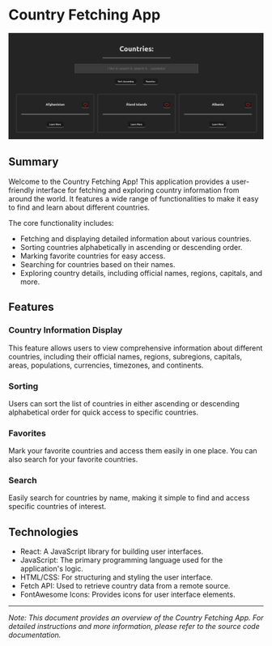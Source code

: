 # Country Fetching App

![Project Image](/src/img/fetch-the-countries.png)

## Summary

Welcome to the Country Fetching App! This application provides a user-friendly interface for fetching and exploring country information from around the world. It features a wide range of functionalities to make it easy to find and learn about different countries.

The core functionality includes:

- Fetching and displaying detailed information about various countries.
- Sorting countries alphabetically in ascending or descending order.
- Marking favorite countries for easy access.
- Searching for countries based on their names.
- Exploring country details, including official names, regions, capitals, and more.

## Features

### Country Information Display

This feature allows users to view comprehensive information about different countries, including their official names, regions, subregions, capitals, areas, populations, currencies, timezones, and continents.

### Sorting

Users can sort the list of countries in either ascending or descending alphabetical order for quick access to specific countries.

### Favorites

Mark your favorite countries and access them easily in one place. You can also search for your favorite countries.

### Search

Easily search for countries by name, making it simple to find and access specific countries of interest.

## Technologies

- React: A JavaScript library for building user interfaces.
- JavaScript: The primary programming language used for the application's logic.
- HTML/CSS: For structuring and styling the user interface.
- Fetch API: Used to retrieve country data from a remote source.
- FontAwesome Icons: Provides icons for user interface elements.

---

_Note: This document provides an overview of the Country Fetching App. For detailed instructions and more information, please refer to the source code documentation._
